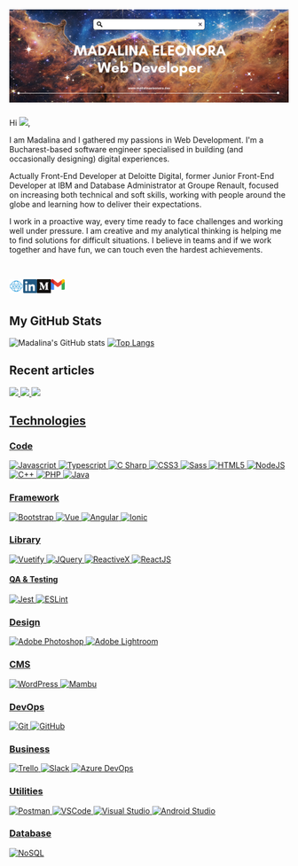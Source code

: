 # [![madalina eleonora header](https://raw.githubusercontent.com/madalinaeleonorag/madalinaeleonorag/main/banner.png)](https://www.madalinaeleonora.dev/)

Hi <img src="https://media.giphy.com/media/hvRJCLFzcasrR4ia7z/giphy.gif" width="25px">,
<br>

I am Madalina and I gathered my passions in Web Development. I'm a Bucharest-based software engineer specialised in building (and occasionally designing) digital experiences.

Actually Front-End Developer at Deloitte Digital, former Junior Front-End Developer at IBM and Database Administrator at Groupe Renault, focused on increasing both technical and soft skills, working with people around the globe and learning how to deliver their expectations.

I work in a proactive way, every time ready to face challenges and working well under pressure. I am creative and my analytical thinking is helping me to find solutions for difficult situations. I believe in teams and if we work together and have fun, we can touch even the hardest achievements.

<br>

[<img align="left" alt="madalinaeleonora.dev | Website" width="25px" src="./website.png" />][website]
[<img align="left" alt="madalinaeleonorag | LinkedIn" width="25px" src="./linkedin.png" />][linkedin]
[<img align="left" alt="madalinaeleonorag | Medium" width="25px" src="./medium.png" />][medium]
[<img align="left" alt="madalinaeleonora.gheorghe | Gmail" width="25px" src="./gmail.png" />][gmail]

[website]: https://madalinaeleonora.dev/
[linkedin]: https://www.linkedin.com/in/madalinaeleonorag/
[gmail]: mailto:madalinaeleonora.gheorghe@gmail.com
[medium]: https://madalinaeleonorag.medium.com/

<br>
<br>

## My GitHub Stats

![Madalina's GitHub stats](https://github-readme-stats.vercel.app/api?username=madalinaeleonorag&show_icons=true&theme=dark)
[![Top Langs](https://github-readme-stats.vercel.app/api/top-langs/?username=madalinaeleonorag&layout=compact)](https://github.com/anuraghazra/github-readme-stats)

## Recent articles

<a target="_blank" href="https://github-readme-medium-recent-article.vercel.app/medium/@madalinaeleonorag/0"><img src="https://github-readme-medium-recent-article.vercel.app/medium/@madalinaeleonorag/0">
<a target="_blank" href="https://github-readme-medium-recent-article.vercel.app/medium/@madalinaeleonorag/1"><img src="https://github-readme-medium-recent-article.vercel.app/medium/@madalinaeleonorag/1">
<a target="_blank" href="https://github-readme-medium-recent-article.vercel.app/medium/@madalinaeleonorag/2"><img src="https://github-readme-medium-recent-article.vercel.app/medium/@madalinaeleonorag/2">

## Technologies

### Code

![Javascript](https://img.shields.io/badge/-JavaScript-EDD222?style=flat&logo=javascript&logoColor=white)
![Typescript](https://img.shields.io/badge/-TypeScript-3178C6?style=flat&logo=typescript&logoColor=white)
![C Sharp](https://img.shields.io/badge/-C%20Sharp-239120?style=flat&logo=c-sharp&logoColor=white)
![CSS3](https://img.shields.io/badge/-CSS3-1572B6?style=flat&logo=css3)
![Sass](https://img.shields.io/badge/-Sass-CC6699?style=flat&logo=sass&logoColor=white)
![HTML5](https://img.shields.io/badge/-HTML5-E34F26?style=flat&logo=html5&logoColor=white)
![NodeJS](http://img.shields.io/badge/-NodeJS-6EBF20?style=flat&logo=node.js&logoColor=white)
![C++](http://img.shields.io/badge/-C++-00589c?style=flat&logo=c++&logoColor=white)
![PHP](http://img.shields.io/badge/-PHP-787cb4?style=flat&logo=php&logoColor=white)
![Java](http://img.shields.io/badge/-Java-787cb4?style=flat&logo=java&logoColor=white)

### Framework

![Bootstrap](http://img.shields.io/badge/-Bootstrap-7952B3?style=flat&logo=bootstrap&logoColor=white)
![Vue](http://img.shields.io/badge/-Vue-3FB27F?style=flat&logo=vue.js&logoColor=white)
![Angular](http://img.shields.io/badge/-Angular-BD002E?style=flat&logo=angular&logoColor=white)
![Ionic](http://img.shields.io/badge/-Ionic-367CF7?style=flat&logo=ionic&logoColor=white)

### Library

![Vuetify](https://img.shields.io/badge/-Vuetify-33475B?style=flat&logo=vuetify&logoColor=white)
![JQuery](https://img.shields.io/badge/-JQuery-0864A7?style=flat&logo=jquery&logoColor=white)
![ReactiveX](https://img.shields.io/badge/-ReactiveX-FF0000?style=flat&logo=reactivex&logoColor=white)
![ReactJS](https://img.shields.io/badge/-ReactJS-51CBF2?style=flat&logo=react&logoColor=white)

#### QA & Testing

![Jest](https://img.shields.io/badge/-Jest-C21325?style=flat&logo=jest&logoColor=white)
![ESLint](https://img.shields.io/badge/-ESLint-4B32C3?style=flat&logo=eslint&logoColor=white)

### Design

![Adobe Photoshop](https://img.shields.io/badge/-Photoshop-31A8FF?style=flat&logo=adobe-photoshop&logoColor=white)
![Adobe Lightroom](https://img.shields.io/badge/-Lightroom-0A232F?style=flat&logo=adobe-lightroom&logoColor=white)

### CMS

![WordPress](https://img.shields.io/badge/-WordPress-207196?style=flat&logo=wordpress&logoColor=white)
![Mambu](https://img.shields.io/badge/-Mambu-248c58?style=flat&logo=mambu&logoColor=white)

### DevOps

![Git](https://img.shields.io/badge/-Git-F05032?style=flat&logo=git&logoColor=white)
![GitHub](https://img.shields.io/badge/-Github-181717?style=flat&logo=github&logoColor=white)

### Business

![Trello](https://img.shields.io/badge/-Trello-0079BF?style=flat&logo=trello&logoColor=white)
![Slack](https://img.shields.io/badge/-Slack-4A154B?style=flat&logo=slack&logoColor=white)
![Azure DevOps](https://img.shields.io/badge/-Azure-0078D7?style=flat&logo=azure.devops&logoColor=white)

### Utilities

![Postman](https://img.shields.io/badge/-Postman-FF6C37?style=flat&logo=postman&logoColor=white)
![VSCode](https://img.shields.io/badge/-VSCode-007ACC?style=flat&logo=visual-studio-code&logoColor=white)
![Visual Studio](https://img.shields.io/badge/-Visual%20Studio-5C2D91?style=flat&logo=visual-studio&logoColor=white)
![Android Studio](https://img.shields.io/badge/-Android%20Studio-3DDC84?style=flat&logo=android-studio&logoColor=white)

### Database

![NoSQL](https://img.shields.io/badge/-NoSQL-F7C52B?style=flat&logo=nosql&logoColor=white)
